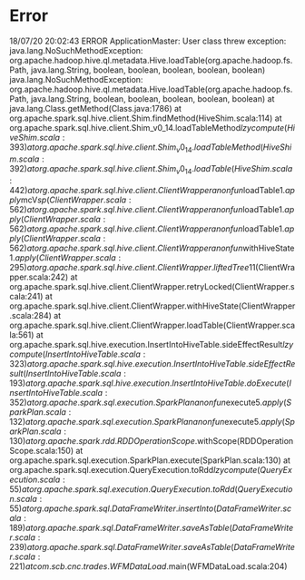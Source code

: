 # Error

18/07/20 20:02:43 ERROR ApplicationMaster: User class threw exception: java.lang.NoSuchMethodException: org.apache.hadoop.hive.ql.metadata.Hive.loadTable(org.apache.hadoop.fs.Path, java.lang.String, boolean, boolean, boolean, boolean, boolean)
java.lang.NoSuchMethodException: org.apache.hadoop.hive.ql.metadata.Hive.loadTable(org.apache.hadoop.fs.Path, java.lang.String, boolean, boolean, boolean, boolean, boolean)
	at java.lang.Class.getMethod(Class.java:1786)
	at org.apache.spark.sql.hive.client.Shim.findMethod(HiveShim.scala:114)
	at org.apache.spark.sql.hive.client.Shim_v0_14.loadTableMethod$lzycompute(HiveShim.scala:393)
	at org.apache.spark.sql.hive.client.Shim_v0_14.loadTableMethod(HiveShim.scala:392)
	at org.apache.spark.sql.hive.client.Shim_v0_14.loadTable(HiveShim.scala:442)
	at org.apache.spark.sql.hive.client.ClientWrapper$$anonfun$loadTable$1.apply$mcV$sp(ClientWrapper.scala:562)
	at org.apache.spark.sql.hive.client.ClientWrapper$$anonfun$loadTable$1.apply(ClientWrapper.scala:562)
	at org.apache.spark.sql.hive.client.ClientWrapper$$anonfun$loadTable$1.apply(ClientWrapper.scala:562)
	at org.apache.spark.sql.hive.client.ClientWrapper$$anonfun$withHiveState$1.apply(ClientWrapper.scala:295)
	at org.apache.spark.sql.hive.client.ClientWrapper.liftedTree1$1(ClientWrapper.scala:242)
	at org.apache.spark.sql.hive.client.ClientWrapper.retryLocked(ClientWrapper.scala:241)
	at org.apache.spark.sql.hive.client.ClientWrapper.withHiveState(ClientWrapper.scala:284)
	at org.apache.spark.sql.hive.client.ClientWrapper.loadTable(ClientWrapper.scala:561)
	at org.apache.spark.sql.hive.execution.InsertIntoHiveTable.sideEffectResult$lzycompute(InsertIntoHiveTable.scala:323)
	at org.apache.spark.sql.hive.execution.InsertIntoHiveTable.sideEffectResult(InsertIntoHiveTable.scala:193)
	at org.apache.spark.sql.hive.execution.InsertIntoHiveTable.doExecute(InsertIntoHiveTable.scala:352)
	at org.apache.spark.sql.execution.SparkPlan$$anonfun$execute$5.apply(SparkPlan.scala:132)
	at org.apache.spark.sql.execution.SparkPlan$$anonfun$execute$5.apply(SparkPlan.scala:130)
	at org.apache.spark.rdd.RDDOperationScope$.withScope(RDDOperationScope.scala:150)
	at org.apache.spark.sql.execution.SparkPlan.execute(SparkPlan.scala:130)
	at org.apache.spark.sql.execution.QueryExecution.toRdd$lzycompute(QueryExecution.scala:55)
	at org.apache.spark.sql.execution.QueryExecution.toRdd(QueryExecution.scala:55)
	at org.apache.spark.sql.DataFrameWriter.insertInto(DataFrameWriter.scala:189)
	at org.apache.spark.sql.DataFrameWriter.saveAsTable(DataFrameWriter.scala:239)
	at org.apache.spark.sql.DataFrameWriter.saveAsTable(DataFrameWriter.scala:221)
	at com.scb.cnc.trades.WFMDataLoad$.main(WFMDataLoad.scala:204)
